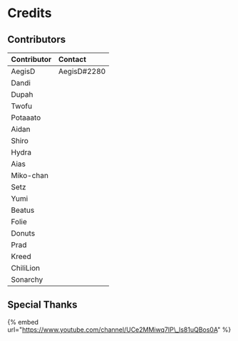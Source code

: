 # Credits

## Contributors

| Contributor | Contact |
| :--- | :--- |
| AegisD | AegisD\#2280 |
| Dandi |  |
| Dupah |  |
| Twofu |  |
| Potaaato |  |
| Aidan |  |
| Shiro |  |
| Hydra |  |
| Aias |  |
| Miko-chan |  |
| Setz |  |
| Yumi |  |
| Beatus |  |
| Folie |  |
| Donuts |  |
| Prad |  |
| Kreed |  |
| ChiliLion |  |
| Sonarchy |  |

## Special Thanks

{% embed url="https://www.youtube.com/channel/UCe2MMiwq7IP\_ls81uQBos0A" %}



